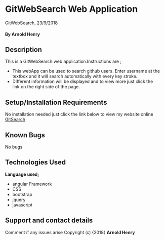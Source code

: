 # GitWebSearch Web Application
GitWebSearch, 23/9/2018
#### By **Arnold Henry**
## Description
This is a GitWebSearch web application.Instructions are ;
* This webApp can be used to search github users. Enter username at the textbox and it will search automatically with every key stroke.
* Different information will be displayed and to view more just click the link on the right side of the page.
## Setup/Installation Requirements
No installation needed just click the link below to view my website online
[GitSearch](https://arnoldhenry.github.io/GitSearch/)
## Known Bugs
No bugs
## Technologies Used
**Language used;**
* angular Framework
* CSS
* bootstrap
* jquery
* javascript
## Support and contact details
Comment if any issues arise
Copyright (c) {2018} **Arnold Henry**
